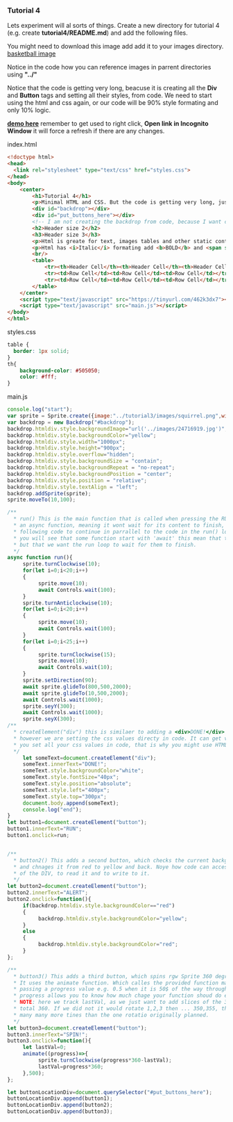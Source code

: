 ### Tutorial 4

Lets experiment will al sorts of things. Create a new directory for tutorial 4 (e.g. create **tutorial4/README.md**) and add the following files.

You might need to download this image add add it to your images directory. [basketball image](https://gormanlearncode.github.io/learncode/images/24716919.jpg)

Notice in the code how you can reference images in parrent directories using **"../"**

Notice that the code is getting very long, beacuse it is creating all the **Div** and **Button** tags and setting all their styles, from code. We need to start using the html and css again, or our code will be 90% style formating and only 10% logic.

**[demo here](https://gormanlearncode.github.io/learncode/tutorial4/)** remember to get used to right click, **Open link in Incognito Window** it will force a refresh if there are any changes.

index.html
```html
<!doctype html>
<head>
  <link rel="stylesheet" type="text/css" href="styles.css">
</head>
<body>
    <center>
        <h1>Tutorial 4</h1>
        <p>Minimal HTML and CSS. But the code is getting very long, just to create and style html objects..</p>
        <div id="backdrop"></div>
        <div id="put_buttons_here"></div>
        <!-- I am not creating the backdrop from code, because I want control of where I put it in the html -->
        <h2>Header size 2</h2>
        <h3>Header size 3</h3>
        <p>Html is greate for text, images tables and other static content.</p>
        <p>Html has <i>Italic</i> formating add <b>BOLD</b> and <span style="color: blue;">COLOUR</span></p>
        <br/>
        <table>
            <tr><th>Header Cell</th><th>Header Cell</th><th>Header Cell</th></tr>
            <tr><td>Row Cell</td><td>Row Cell</td><td>Row Cell</td></tr>
            <tr><td>Row Cell</td><td>Row Cell</td><td>Row Cell</td></tr>
        </table>
    </center>
    <script type="text/javascript" src="https://tinyurl.com/462k3dx7"></script>
    <script type="text/javascript" src="main.js"></script>
</body>
</html>
```
styles.css
```css
table {
  border: 1px solid;
}
th{
    background-color: #505050;
    color: #fff;
}
```
main.js
```javascript
console.log("start");
var sprite = Sprite.create({image:"../tutorial3/images/squirrel.png",width:100,height:100});
var backdrop = new Backdrop("#backdrop");
backdrop.htmldiv.style.backgroundImage="url('../images/24716919.jpg')";
backdrop.htmldiv.style.backgroundColor="yellow";
backdrop.htmldiv.style.width="1000px";
backdrop.htmldiv.style.height="900px";
backdrop.htmldiv.style.overflow="hidden";
backdrop.htmldiv.style.backgroundSize = "contain";
backdrop.htmldiv.style.backgroundRepeat = "no-repeat";
backdrop.htmldiv.style.backgroundPosition = "center";
backdrop.htmldiv.style.position = "relative";
backdrop.htmldiv.style.textAlign = "left";
backdrop.addSprite(sprite);
sprite.moveTo(10,100);

/**
  * run() This is the main function that is called when pressing the RUN button. It is 
  * an async function, meaning it wont wait for its content to finish, it will allow the
  * following code to continue in parrallel to the code in the run() loop.
  * you will see that some function start with 'await' this mean that the were also async
  * but that we want the run loop to wait for them to finish.
  */
async function run(){
     sprite.turnClockwise(10);
     for(let i=0;i<20;i++)
     {
          sprite.move(10);
          await Controls.wait(100);
     }
     sprite.turnAnticlockwise(10);
     for(let i=0;i<20;i++) 
     {
          sprite.move(10);
          await Controls.wait(100);
     }
     for(let i=0;i<25;i++) 
     {
          sprite.turnClockwise(15);
          sprite.move(10);
          await Controls.wait(10);
     }
     sprite.setDirection(90);
     await sprite.glideTo(800,500,2000);
     await sprite.glideTo(10,500,2000);
     await Controls.wait(1000);
     sprite.seyY(300);
     await Controls.wait(1000);
     sprite.seyX(300);
/**
  * createElement("div") this is similaer to adding a <div>DONE!</div> to the HTML.
  * however we are setting the css values directy in code. It can get very messy if
  * you set all your css values in code, that is why you might use HTML and css istead.
  */
     let someText=document.createElement("div");
     someText.innerText="DONE!";
     someText.style.backgroundColor="white";
     someText.style.fontSize="40px";
     someText.style.position="absolute";
     someText.style.left="400px";
     someText.style.top="300px";
     document.body.append(someText);
     console.log("end");
}
let button1=document.createElement("button");
button1.innerText="RUN";
button1.onclick=run;


/**
  * button2() This adds a second button, which checks the current backgrond color
  * and chnages it from red to yellow and back. Noye how code can access the css style
  * of the DIV, to read it and to write to it.
  */
let button2=document.createElement("button");
button2.innerText="ALERT";
button2.onclick=function(){
     if(backdrop.htmldiv.style.backgroundColor=="red")
     {
          backdrop.htmldiv.style.backgroundColor="yellow";
     }
     else
     {
          backdrop.htmldiv.style.backgroundColor="red";
     }
};

/**
  * button3() This adds a third button, which spins rgw Sprite 360 degrees.
  * It uses the animate function. Which calles the provided function many times
  * passing a progress value e.g. 0.5 when it is 50$ of the way through the time period.
  * progress allows you to know how much chage your function shoud do each time.
  * NOTE: here we track lastVal, as we just want to add slices of the 360 that finally
  * total 360. If we did not it would rotate 1,2,3 then ... 350,355, then 360 degrees
  * many many more tines than the one rotatio originally planned.
  */
let button3=document.createElement("button");
button3.innerText="SPIN!";
button3.onclick=function(){
     let lastVal=0;
     animate((progress)=>{
          sprite.turnClockwise(progress*360-lastVal);
          lastVal=progress*360;
     },500);
};

let buttonLocationDiv=document.querySelector("#put_buttons_here");
buttonLocationDiv.append(button1);
buttonLocationDiv.append(button2);
buttonLocationDiv.append(button3);
```
